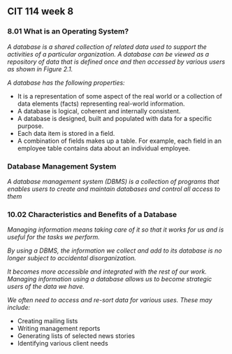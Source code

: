 ## CIT 114 week 8 

### 8.01 What is an Operating System?
_A database is a shared collection of related data used to support the activities of a particular organization. A database can be viewed as a repository of data that is defined once and then accessed by various users as shown in Figure 2.1._

_A database has the following properties:_
* It is a representation of some aspect of the real world or a collection of data elements (facts) representing real-world information.
* A database is logical, coherent and internally consistent.
* A database is designed, built and populated with data for a specific purpose.
* Each data item is stored in a field.
* A combination of fields makes up a table. For example, each field in an employee table contains data about an individual employee.

### Database Management System
_A database management system (DBMS) is a collection of programs that enables users to create and maintain databases and control all access to them_

### 10.02 Characteristics and Benefits of a Database
_Managing information means taking care of it so that it works for us and is useful for the tasks we perform._

_By using a DBMS, the information we collect and add to its database is no longer subject to accidental disorganization._ 

_It becomes more accessible and integrated with the rest of our work. Managing information using a database allows us to become strategic users of the data we have._

_We often need to access and re-sort data for various uses. These may include:_
* Creating mailing lists
* Writing management reports
* Generating lists of selected news stories
* Identifying various client needs

